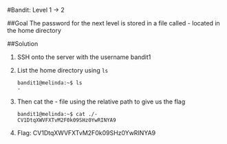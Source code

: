 #Bandit: Level 1 -> 2

##Goal
The password for the next level is stored in a file called - located in the home directory

##Solution
1. SSH onto the server with the username bandit1

2. List the home directory using `ls`

   ```
   bandit1@melinda:~$ ls
   -
   ```

3. Then cat the - file using the relative path to give us the flag

   ```
   bandit1@melinda:~$ cat ./-
   CV1DtqXWVFXTvM2F0k09SHz0YwRINYA9
   ```

4. Flag: CV1DtqXWVFXTvM2F0k09SHz0YwRINYA9
